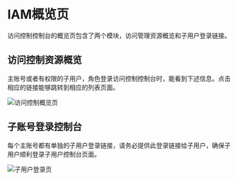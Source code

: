 # IAM概览页

访问控制控制台的概览页包含了两个模块，访问管理资源概览和子用户登录链接。

## 访问控制资源概览

主账号或者有权限的子用户，角色登录访问控制控制台时，能看到下述信息。点击相应的链接能够跳转到相应的列表页面。

![访问控制概览页](../../../../image/IAM/Summary/访问控制概览页.jpg)

## 子账号登录控制台

每个主账号都有单独的子用户登录链接，请务必提供此登录链接给子用户，确保子用户顺利登录子用户控制台页面。

![子用户登录页](../../../../image/IAM/Summary/子用户登录页.jpg)
